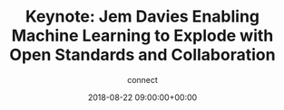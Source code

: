---
amazon_s3_presentation_url: None
amazon_s3_video_url: None
author: connect
categories:
- yvr18
comments: false
date: '2018-08-22 09:00:00+00:00'
layout: resource-post
session_id: YVR18-300K1
session_track: ''
slideshare_presentation_url: None
speakers: None
title: 'Keynote: Jem Davies Enabling Machine Learning to Explode with Open Standards
  and Collaboration'
youtube_video_url: None
---